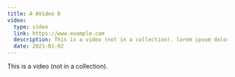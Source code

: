 ```yaml
---
title: A AVideo D
video:
  type: video
  link: https://www.example.com
  description: This is a video (not in a collection). lorem ipsum dolor sit amet lorem ipsum dolor sit amet lorem ipsum dolor sit amet
  date: 2021-01-02
---
```


This is a video (not in a collection).
